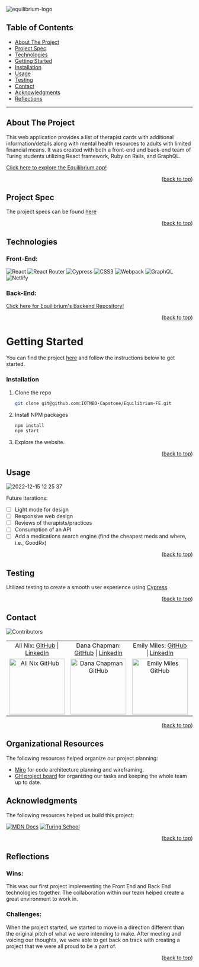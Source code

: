 <a name="readme-top"></a>

![equilibrium-logo]()

## Table of Contents

- [About The Project](#about-the-project)
- [Project Spec](#project-spec)
- [Technologies](#technologies)
- [Getting Started](#getting-started)
- [Installation](#installation)
- [Usage](#usage)
- [Testing](#testing)
- [Contact](#contact)
- [Acknowledgments](#acknowledgments)
- [Reflections](#reflections)

---

## About The Project

This web application provides a list of therapist cards with additional information/details along with mental health resources to adults with limited financial means. It was created with both a front-end and back-end team of Turing students utilizing React framework, Ruby on Rails, and GraphQL.

[Click here to explore the Equilibrium app!](https://equilibrium-iotnbo.netlify.app/)

<p align="right">(<a href="#readme-top">back to top</a>)</p>

## Project Spec

The project specs can be found [here](https://mod4.turing.edu/projects/capstone/)

<p align="right">(<a href="#readme-top">back to top</a>)</p>

## Technologies

### Front-End:

![React](https://img.shields.io/badge/React-20232A?style=for-the-badge&logo=react&logoColor=61DAFB)
![React Router](https://img.shields.io/badge/React_Router-CA4245?style=for-the-badge&logo=react-router&logoColor=white)
![Cypress](https://img.shields.io/badge/-cypress-%23E5E5E5?style=for-the-badge&logo=cypress&logoColor=058a5e)
![CSS3](https://img.shields.io/badge/css3-%231572B6.svg?style=for-the-badge&logo=css3&logoColor=white)
![Webpack](https://img.shields.io/badge/webpack-%238DD6F9.svg?style=for-the-badge&logo=webpack&logoColor=black)
![GraphQL](https://img.shields.io/badge/Apollo%20GraphQL-311C87?&style=for-the-badge&logo=Apollo%20GraphQL&logoColor=white)
![Netlify](https://img.shields.io/badge/netlify-%23000000.svg?style=for-the-badge&logo=netlify&logoColor=#00C7B7)

### Back-End:
[Click here for Equilibrium's Backend Repository!](https://github.com/IOTNBO-Capstone/IOTNBO-BE)

<p align="right">(<a href="#readme-top">back to top</a>)</p>

<!-- GETTING STARTED -->

# Getting Started

You can find the project [here](https://github.com/IOTNBO-Capstone/Equilibrium-FE) and follow the instructions below to get started.

### Installation

1. Clone the repo
   ```sh
   git clone git@github.com:IOTNBO-Capstone/Equilibrium-FE.git
2. Install NPM packages
   ```sh
   npm install
   npm start
   ```
3. Explore the website.

<p align="right">(<a href="#readme-top">back to top</a>)</p>

<!-- USAGE EXAMPLES -->

## Usage

![2022-12-15 12 25 37](https://user-images.githubusercontent.com/28677929/207949613-bedba8c8-9224-42fc-a7da-2fc05d54e0af.gif)

Future Iterations:

- [ ] Light mode for design 
- [ ] Responsive web design
- [ ] Reviews of therapists/practices 
- [ ] Consumption of an API
- [ ] Add a medications search engine (find the cheapest meds and where, i.e., GoodRx) 

<p align="right">(<a href="#readme-top">back to top</a>)</p>

## Testing

Utilized testing to create a smooth user experience using [Cypress](https://www.cypress.io/).

<p align="right">(<a href="#readme-top">back to top</a>)</p>

<!-- CONTACT -->

## Contact

![Contributors][contributors-shield]

<table align="center">
    <tr>
        <td align="center"> Ali Nix: <a href="https://github.com/alinix1">GitHub</a> | <a href="https://www.linkedin.com/in/ali-nix-38b9b9126/">LinkedIn</a></td>
        <td align="center"> Dana Chapman: <a href="https://github.com/danalchapman">GitHub</a> | <a href="https://www.linkedin.com/in/danalchapman/">LinkedIn</a></td>
        <td align="center"> Emily Miles: <a href="https://github.com/emilyjmiles">GitHub</a> | <a href="https://www.linkedin.com/in/emilyjmiles/">LinkedIn</a></td>
        <td align="center"> Will Hobson: <a href="https://github.com/willhobson85">GitHub</a> | <a href="https://www.linkedin.com/in/the-william-hobson/">LinkedIn</a></td>
    </tr>
 <td align="center"><img src="https://avatars.githubusercontent.com/u/28677929?v=4" alt="Ali Nix GitHub"
 width="150" height="auto" /></td>
 <td align="center"><img src="https://avatars.githubusercontent.com/u/105478792?v=4" alt="Dana Chapman GitHub"
 width="150" height="auto" /></td>
 <td align="center"><img src="https://avatars.githubusercontent.com/u/103063934?v=4" alt="Emily Miles GitHub"
 width="150" height="auto" /></td>
  <td align="center"><img src="https://avatars.githubusercontent.com/u/99286590?v=4" alt="Will Hobson GitHub"
 width="150" height="auto" /></td>
</table>

<p align="right">(<a href="#readme-top">back to top</a>)</p>

<!-- ORGANIZATIONAL RESOURCES -->

## Organizational Resources 

The following resources helped organize our project planning: 

- [Miro](https://miro.com/app/board/uXjVP-XsNqM=/) for code architecture planning and wireframing.
- [GH project board](https://github.com/orgs/IOTNBO-Capstone/projects/1) for organizing our tasks and keeping the whole team up to date.

<!-- ACKNOWLEDGMENTS -->

## Acknowledgments

The following resources helped us build this project:

[![MDN Docs][mdn-shield]][mdn]
[![Turing School](https://img.shields.io/badge/Turing_School-030303?style=for-the-badge)](https://turing.edu/)

<p align="right">(<a href="#readme-top">back to top</a>)</p>

## Reflections


### Wins:

This was our first project implementing the Front End and Back End technologies together. The collaboration within our team helped create a great environment to work in.

### Challenges:

When the project started, we started to move in a direction different than the original pitch of what we were intending to make. After meeting and voicing our thoughts, we were able to get back on track with creating a project that we were all proud to be a part of. 


<p align="right">(<a href="#readme-top">back to top</a>)</p>

<!-- MARKDOWN LINKS & IMAGES -->
<!-- https://www.markdownguide.org/basic-syntax/#reference-style-links -->

[mdn-shield]: https://img.shields.io/badge/MDN_Web_Docs-black?style=for-the-badge&logo=mdnwebdocs&logoColor=white
[mdn]: https://developer.mozilla.org/en-US/
[contributors-shield]: https://img.shields.io/badge/Contributors-4-2ea44f?style=for-the-badge
[miro]: https://miro.com/app/board/uXjVP-XsNqM=/
[mvp]: https://docs.google.com/document/d/1Ptfo2c91jaLiTu2lmiIDEzmLHaEIdTzKzV8pYrR-Ky8/edit
[GH project board]: https://github.com/orgs/IOTNBO-Capstone/projects/1
[product-screenshot]: images/screenshot.png
